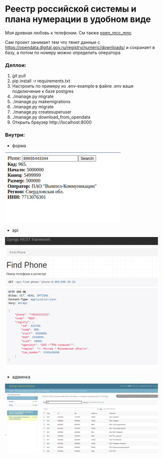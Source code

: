 ﻿# Реестр российской системы и плана нумерации в удобном виде
Моя древная любовь к телефонии. См также [open_mcc_mnc](https://github.com/saintbyte/open_mcc_mnc)

Сам проект занимает тем что тянет данные с https://opendata.digital.gov.ru/registry/numeric/downloads/ и
сохранает в базу, а потом по номеру можно определить оператора

### Деплои:
1. git pull 
2. pip install -r requirements.txt 
3. Настроить по примеру из .env-example в файле .env ваше подключение к базе postgres
4. ./manage.py migrate 
5. ./manage.py makemigrations 
6. ./manage.py migrate 
7. ./manage.py createsuperuser 
8. ./manage.py download_from_opendata
9. Открыть браузер http://localhost:8000

### Внутри: 
 * форма

 ![форма](docs/img/1.png)

 * api

 ![api](docs/img/2.png)

 * админка

 ![админка](docs/img/3.png)